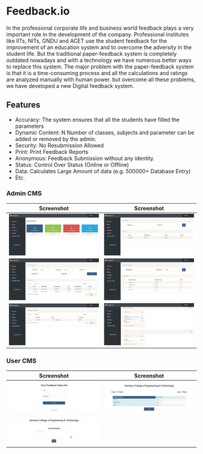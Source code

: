 # Feedback.io

In the professional corporate life and business world feedback plays a very important role in the development of the company. Professional institutes like IITs, NITs, GNDU and ACET use the student feedback for the improvement of an education system and to overcome the adversity in the student life. But the traditional paper-feedback system is completely outdated nowadays and with a technology we have
numerous better ways to replace this system. The major problem with the paper-feedback system is that it is a time-consuming process and all the calculations and ratings are analyzed manually with human power. but overcome all these problems, we have developed a new Digital feedback system.

## Features 

- Accuracy: The system ensures that all the students have filled the parameters
- Dynamic Content: N Number of classes, subjects and parameter can be added or removed by the admin.
- Security: No Resubmission Allowed
- Print: Print Feedback Reports
- Anonymous: Feedback Submission without any identity.
- Status: Control Over Status (Online or Offline)
- Data: Calculates Large Amount of data (e.g. 500000+ Database Entry)
- Etc.

### Admin CMS

| Screenshot | Screenshot |
| --------------------- | -------------------- |
| <img src="/screenshot/1.jpg"> | <img src="/screenshot/2.jpg"> |
| <img src="/screenshot/3.jpg">| <img src="/screenshot/4.jpg"> |
| <img src="/screenshot/5.jpg">| <img src="/screenshot/6.jpg"> |

### User CMS

| Screenshot | Screenshot |
| --------------------- | -------------------- |
| <img src="/screenshot/a1.jpg"> | <img src="/screenshot/a2.jpg"> |
| <img src="/screenshot/a3.jpg">| |
